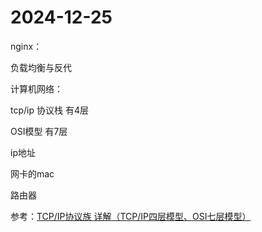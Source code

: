 # 2024-12-25

nginx：

负载均衡与反代





计算机网络：

tcp/ip 协议栈 有4层

OSI模型 有7层

 ip地址

网卡的mac

路由器



参考：[TCP/IP协议族 详解（TCP/IP四层模型、OSI七层模型）](https://cloud.tencent.com/developer/article/1979705)



